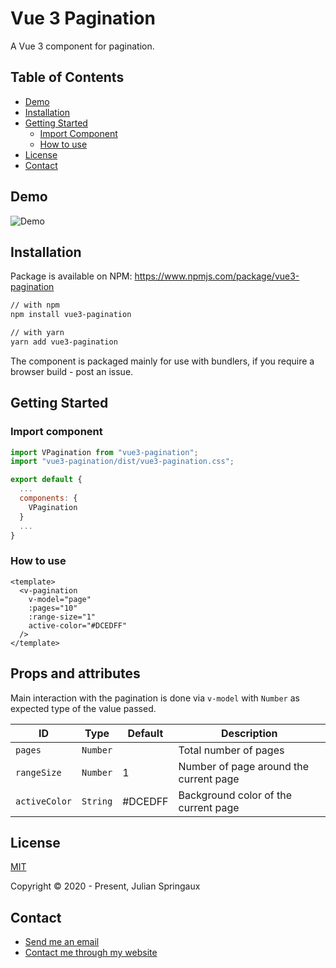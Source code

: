 # Vue 3 Pagination

A Vue 3 component for pagination.

## Table of Contents

* [Demo](#demo)
* [Installation](#installation)
* [Getting Started](#getting-started)
  * [Import Component](#import-component)
  * [How to use](#how-to-use)
* [License](#license)
* [Contact](#contact)

## Demo
![Demo](https://raw.githubusercontent.com//julian-printemps/vue3-pagination/master/demo-1.gif)


## Installation

Package is available on NPM: https://www.npmjs.com/package/vue3-pagination

```sh
// with npm
npm install vue3-pagination
```

```sh
// with yarn
yarn add vue3-pagination
```

The component is packaged mainly for use with bundlers, if you require a browser build - post an issue.


## Getting Started

### Import component
```js
import VPagination from "vue3-pagination";
import "vue3-pagination/dist/vue3-pagination.css";

export default {
  ...
  components: {
    VPagination
  }
  ...
}
```

### How to use
```vue
<template>
  <v-pagination
    v-model="page"
    :pages="10"
    :range-size="1"
    active-color="#DCEDFF"
  />
</template>
```

## Props and attributes
Main interaction with the pagination is done via `v-model` with `Number` as expected type of the value passed.

|ID|Type|Default|Description
|---|---|---|---|
|`pages`|`Number`||Total number of pages|
|`rangeSize`|`Number`|1|Number of page around the current page|
|`activeColor`| `String` |#DCEDFF|Background color of the current page|


## License

[MIT](https://opensource.org/licenses/MIT)

Copyright © 2020 - Present, Julian Springaux

## Contact

* [Send me an email](mailto:julian.printemps@gmail.com)
* [Contact me through my website](https://julian-printemps.web.app/)
